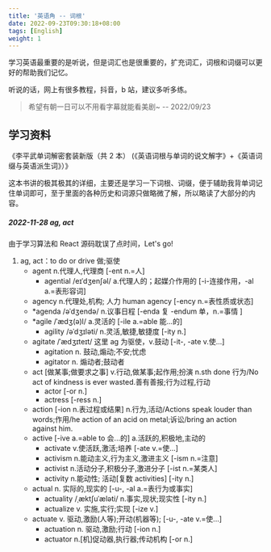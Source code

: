 ```yaml
---
title: '英语角 -- 词根'
date: 2022-09-23T09:30:18+08:00
tags: [English]
weight: 1
---
```


学习英语最重要的是听说，但是词汇也是很重要的，扩充词汇，词根和词缀可以更好的帮助我们记忆。

听说的话，网上有很多教程，抖音，b 站，建议多听多练。

> 希望有朝一日可以不用看字幕就能看美剧~ -- 2022/09/23

## 学习资料

《李平武单词解密套装新版（共 2 本） (《英语词根与单词的说文解字》+《英语词缀与英语派生词》）》

这本书讲的极其极其的详细，主要还是学习一下词根、词缀，便于辅助我背单词记住单词即可，至于里面的各种历史和词源只做略微了解，所以略读了大部分的内容。

##### 2022-11-28 ag, act

由于学习算法和 React 源码耽误了点时间，Let's go!

1. ag, act：to do or drive 做;驱使
   - agent n.代理人,代理商 [-ent n.=人]
     - agential /eɪˈdʒenʃəl/ a.代理人的；起媒介作用的 [-i-连接作用，-al a.=表形容词]
   - agency n.代理处,机构; 人力 human agency [-ency n.=表性质或状态]
   - *agenda /əˈdʒendə/ n.议事日程 [-enda 复 -endum 单，n.=事情 ]
   - *agile /ˈædʒ(ə)l/ a.灵活的 [-ile a.=able 能...的]
     - agility /əˈdʒɪləti/ n.灵活,敏捷,敏捷度 [-ity n.]
   - agitate /ˈædʒɪteɪt/ 这里 ag 为驱使，v.鼓动 [-it-, -ate v.使...]
     - agitation n. 鼓动,煽动;不安;忧虑
     - agitator n. 煽动者;鼓动者
   - act [做某事;做要求之事] v.行动,做某事;起作用;扮演 n.sth done 行为/No act of kindness is ever wasted.善有善报;行为过程,行动
     - actor [-or n.]
     - actress [-ress n.]
   - action [-ion n.表过程或结果] n.行为,活动/Actions speak louder than words;作用/he action of an acid on metal;诉讼/bring an action against him.
   - active [-ive a.=able to 会...的] a.活跃的,积极地,主动的
     - activate v.使活跃,激活;培养 [-ate v.=使...]
     - activism n.能动主义,行为主义,激进主义 [-ism n.=注意]
     - activist n.活动分子,积极分子,激进分子 [-ist n.=某类人]
     - activity n.能动性; 活动[复数 activities] [-ity n.]
   - actual n. 实际的,现实的 [-u-, -al a.=表行为或事实]
     - actuality /ˌæktʃuˈæləti/ n.事实,现状;现实性 [-ity n.]
     - actualize v. 实施,实行;实现 [-ize v.]
   - actuate v. 驱动,激励(人等);开动(机器等); [-u-, -ate v.=使...]
     - actuation n. 驱动,激励;行动 [-ion n.]
     - actuator n.[机]促动器,执行器;传动机构 [-or n.]
